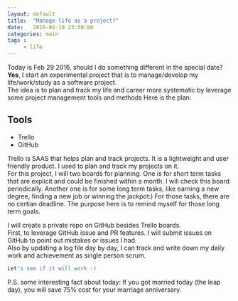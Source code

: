 ```yaml
---
layout: default
title:  "Manage life as a project?"
date:   2016-02-19 23:50:00
categories: main
tags :
     - life
---
```


Today is Feb 29 2016, should I do something different in the special date?  
**Yes**, I start an experimental project that is to manage/develop my life/work/study as a software project.  
The idea is to plan and track my life and career more systematic by leverage some project management tools and methods 
Here is the plan:

Tools
---
 * Trello
 * GitHub
 
Trello is SAAS that helps plan and track projects. It is a lightweight and user friendly product. I used to plan and track my projects on it.  
For this project, I will two boards for planning. One is for short term tasks that are explicit and could be finished within a month.
I will check this board periodically. Another one is for some long term tasks, like earning a new degree, finding a new job or winning the jackpot:) 
For those tasks, there are no certian deadline. The purpose here is to remind myself for those long term goals.

I will create a private repo on GitHub besides Trello boards.  
First, to leverage GitHub issue and PR features. I will submit issues on GitHub to point out mistakes or issues I had.  
Also by updating a log file day by day, I can track and write down my daily work and achievement as single person scrum.

``` python
Let's see if it will work :)
```

P.S. some interesting fact about today: If you got married today (the leap day), you will save 75% cost for your marriage anniversary.
